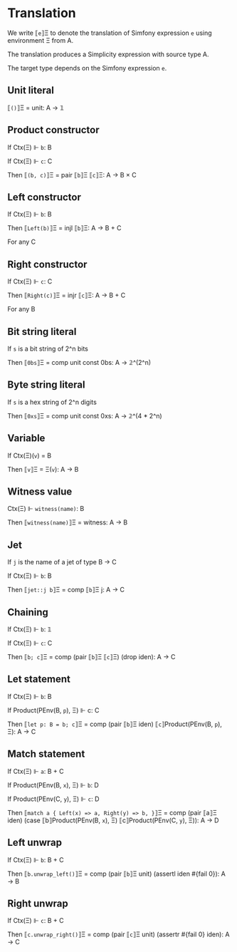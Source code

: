 # Translation

We write ⟦`e`⟧Ξ to denote the translation of Simfony expression `e` using environment Ξ from A.

The translation produces a Simplicity expression with source type A.

The target type depends on the Simfony expression `e`.

## Unit literal

⟦`()`⟧Ξ = unit: A → 𝟙

## Product constructor

If Ctx(Ξ) ⊩ `b`: B

If Ctx(Ξ) ⊩ `c`: C

Then ⟦`(b, c)`⟧Ξ = pair ⟦`b`⟧Ξ ⟦`c`⟧Ξ: A → B × C

## Left constructor

If Ctx(Ξ) ⊩ `b`: B

Then ⟦`Left(b)`⟧Ξ = injl ⟦`b`⟧Ξ: A → B + C

For any C

## Right constructor

If Ctx(Ξ) ⊩ `c`: C

Then ⟦`Right(c)`⟧Ξ = injr ⟦`c`⟧Ξ: A → B + C

For any B

## Bit string literal

If `s` is a bit string of 2^n bits

Then ⟦`0bs`⟧Ξ = comp unit const 0bs: A → 𝟚^(2^n)

## Byte string literal

If `s` is a hex string of 2^n digits

Then ⟦`0xs`⟧Ξ = comp unit const 0xs: A → 𝟚^(4 * 2^n)

## Variable

If Ctx(Ξ)(`v`) = B

Then ⟦`v`⟧Ξ = Ξ(`v`): A → B

## Witness value

Ctx(Ξ) ⊩ `witness(name)`: B

Then ⟦`witness(name)`⟧Ξ = witness: A → B

## Jet

If `j` is the name of a jet of type B → C

If Ctx(Ξ) ⊩ `b`: B

Then ⟦`jet::j b`⟧Ξ = comp ⟦`b`⟧Ξ j: A → C

## Chaining

If Ctx(Ξ) ⊩ `b`: 𝟙

If Ctx(Ξ) ⊩ `c`: C

Then ⟦`b; c`⟧Ξ = comp (pair ⟦`b`⟧Ξ ⟦`c`⟧Ξ) (drop iden): A → C

## Let statement

If Ctx(Ξ) ⊩ `b`: B

If Product(PEnv(B, `p`), Ξ) ⊩ c: C

Then ⟦`let p: B = b; c`⟧Ξ = comp (pair ⟦`b`⟧Ξ iden) ⟦`c`⟧Product(PEnv(B, `p`), Ξ): A → C

## Match statement

If Ctx(Ξ) ⊩ `a`: B + C

If Product(PEnv(B, `x`), Ξ) ⊩ `b`: D

If Product(PEnv(C, `y`), Ξ) ⊩ `c`: D

Then ⟦`match a { Left(x) => a, Right(y) => b, }`⟧Ξ = comp (pair ⟦a⟧Ξ iden) (case ⟦b⟧Product(PEnv(B, `x`), Ξ) ⟦c⟧Product(PEnv(C, `y`), Ξ)): A → D

## Left unwrap

If Ctx(Ξ) ⊩ `b`: B + C

Then ⟦`b.unwrap_left()`⟧Ξ = comp (pair ⟦`b`⟧Ξ unit) (assertl iden #{fail 0}): A → B

## Right unwrap

If Ctx(Ξ) ⊩ `c`: B + C

Then ⟦`c.unwrap_right()`⟧Ξ = comp (pair ⟦`c`⟧Ξ unit) (assertr #{fail 0} iden): A → C
